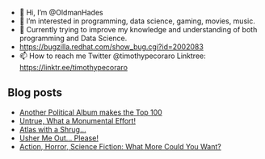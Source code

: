 - 👋 Hi, I’m @OldmanHades
- 👀 I’m interested in programming, data science, gaming, movies, music.
- 🌱 Currently trying to improve my knowledge and understanding of both programming and Data Science.
- https://bugzilla.redhat.com/show_bug.cgi?id=2002083
- 📫 How to reach me Twitter @timothypecoraro
Linktree: https://linktr.ee/timothypecoraro

## Blog posts
<!-- BLOG-POST-LIST:START -->
- [Another Political Album makes the Top 100](https://medium.com/@timothypecoraro/another-political-album-makes-the-top-100-c784e40da58d?source=rss-5097f5c9b801------2)
- [Untrue, What a Monumental Effort!](https://medium.com/@timothypecoraro/untrue-what-a-monumental-effort-11ccd3f7339c?source=rss-5097f5c9b801------2)
- [Atlas with a Shrug…](https://medium.com/@timothypecoraro/atlas-with-a-shrug-3186a4aa68db?source=rss-5097f5c9b801------2)
- [Usher Me Out… Please!](https://medium.com/@timothypecoraro/usher-me-out-please-3903074a1d70?source=rss-5097f5c9b801------2)
- [Action, Horror, Science Fiction: What More Could You Want?](https://medium.com/@timothypecoraro/action-horror-science-fiction-what-more-could-you-want-0d351a63da82?source=rss-5097f5c9b801------2)
<!-- BLOG-POST-LIST:END -->
